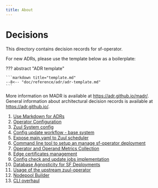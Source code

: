 ```yaml
---
title: About
---
```


# Decisions

This directory contains decision records for sf-operator.

For new ADRs, please use the template below as a boilerplate:

??? abstract "ADR template"

    ```markdown title="template.md"
    --8<-- "doc/reference/adr/adr-template.md"
    ```

More information on MADR is available at <https://adr.github.io/madr/>.
General information about architectural decision records is available at <https://adr.github.io/>.


1. [Use Markdown for ADRs](./0000-use-markdown-any-decision-records.md)
1. [Operator Configuration](./0001-operator-config.md)
1. [Zuul System config](./0002-zuul-system-config.md)
1. [Config update workflow - base system](./0003-config-update.md)
1. [Expose main.yaml to Zuul scheduler](./0004-zuul-main.md)
1. [Command line tool to setup an manage sf-operator deployment](./0005-ops-tooling.md)
1. [Operator and Operand Metrics Collection](./0006-monitoring.md)
1. [Edge certificates management](./0007-edge-cert.md)
1. [Config check and update jobs implementation](./0008-config-jobs.md)
1. [Database Agnosticity for SF Deployments](./0009-database-agnosticity.md)
1. [Usage of the upstream zuul-operator](./0010-zuul-operator-usage.md)
1. [Nodepool Builder](./0011-nodepool-builder.md)
1. [CLI overhaul](./0012-CLI-overhaul.md)